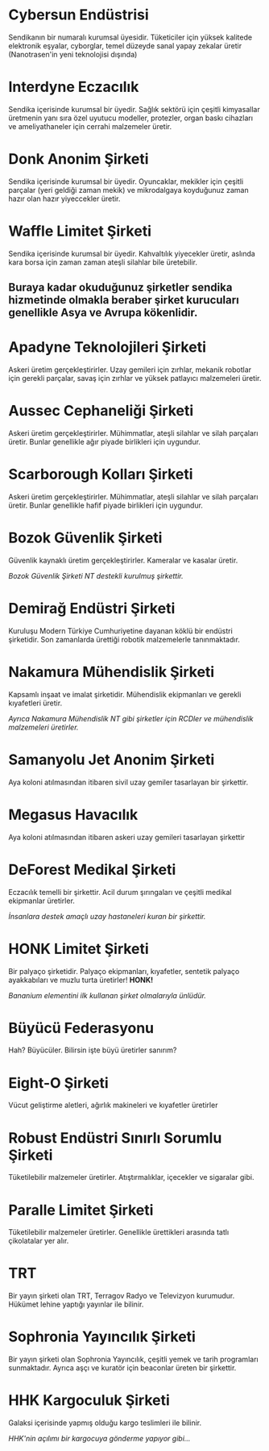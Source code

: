 # Cybersun Endüstrisi
Sendikanın bir numaralı kurumsal üyesidir. Tüketiciler için yüksek kalitede elektronik eşyalar, cyborglar, temel düzeyde sanal yapay zekalar üretir (Nanotrasen'in yeni teknolojisi dışında)

# Interdyne Eczacılık
Sendika içerisinde kurumsal bir üyedir. Sağlık sektörü için çeşitli kimyasallar üretmenin yanı sıra özel uyutucu modeller, protezler, organ baskı cihazları ve ameliyathaneler için cerrahi malzemeler üretir.

# Donk Anonim Şirketi
Sendika içerisinde kurumsal bir üyedir. Oyuncaklar, mekikler için çeşitli parçalar (yeri geldiği zaman mekik) ve mikrodalgaya koyduğunuz zaman hazır olan hazır yiyeccekler üretir.

# Waffle Limitet Şirketi
Sendika içerisinde kurumsal bir üyedir. Kahvaltılık yiyecekler üretir, aslında kara borsa için zaman zaman ateşli silahlar bile üretebilir.

Buraya kadar okuduğunuz şirketler sendika hizmetinde olmakla beraber şirket kurucuları genellikle Asya ve Avrupa kökenlidir.
-

# Apadyne Teknolojileri Şirketi
Askeri üretim gerçekleştirirler. Uzay gemileri için zırhlar, mekanik robotlar için gerekli parçalar, savaş için zırhlar ve yüksek patlayıcı malzemeleri üretir.

# Aussec Cephaneliği Şirketi
Askeri üretim gerçekleştirirler. Mühimmatlar, ateşli silahlar ve silah parçaları üretir. Bunlar genellikle ağır piyade birlikleri için uygundur.

# Scarborough Kolları Şirketi
Askeri üretim gerçekleştirirler. Mühimmatlar, ateşli silahlar ve silah parçaları üretir. Bunlar genellikle hafif piyade birlikleri için uygundur.

# Bozok Güvenlik Şirketi
Güvenlik kaynaklı üretim gerçekleştirirler. Kameralar ve kasalar üretir.

*Bozok Güvenlik Şirketi NT destekli kurulmuş şirkettir.*

# Demirağ Endüstri Şirketi
Kuruluşu Modern Türkiye Cumhuriyetine dayanan köklü bir endüstri şirketidir. Son zamanlarda ürettiği robotik malzemelerle tanınmaktadır.

# Nakamura Mühendislik Şirketi
Kapsamlı inşaat ve imalat şirketidir. Mühendislik ekipmanları ve gerekli kıyafetleri üretir. 

*Ayrıca Nakamura Mühendislik NT gibi şirketler için RCDler ve mühendislik malzemeleri üretirler.*

# Samanyolu Jet Anonim Şirketi
Aya koloni atılmasından itibaren sivil uzay gemiler tasarlayan bir şirkettir.

# Megasus Havacılık
Aya koloni atılmasından itibaren askeri uzay gemileri tasarlayan şirkettir

# DeForest Medikal Şirketi
Eczacılık temelli bir şirkettir. Acil durum şırıngaları ve çeşitli medikal ekipmanlar üretirler.

*İnsanlara destek amaçlı uzay hastaneleri kuran bir şirkettir.*

# HONK Limitet Şirketi
Bir palyaço şirketidir. Palyaço ekipmanları, kıyafetler, sentetik palyaço ayakkabıları ve muzlu turta üretirler! **HONK!**

*Bananium elementini ilk kullanan şirket olmalarıyla ünlüdür.*

# Büyücü Federasyonu
Hah? Büyücüler. Bilirsin işte büyü üretirler sanırım?

# Eight-O Şirketi
Vücut geliştirme aletleri, ağırlık makineleri ve kıyafetler üretirler

# Robust Endüstri Sınırlı Sorumlu Şirketi
Tüketilebilir malzemeler üretirler. Atıştırmalıklar, içecekler ve sigaralar gibi.

# Paralle Limitet Şirketi
Tüketilebilir malzemeler üretirler. Genellikle ürettikleri arasında tatlı çikolatalar yer alır.

# TRT
Bir yayın şirketi olan TRT, Terragov Radyo ve Televizyon kurumudur. Hükümet lehine yaptığı yayınlar ile bilinir.

# Sophronia Yayıncılık Şirketi
Bir yayın şirketi olan Sophronia Yayıncılık, çeşitli yemek ve tarih programları sunmaktadır. Ayrıca aşçı ve kuratör için beaconlar üreten bir şirkettir.

# HHK Kargoculuk Şirketi
Galaksi içerisinde yapmış olduğu kargo teslimleri ile bilinir.

*HHK'nin açılımı bir kargocuya gönderme yapıyor gibi...*
